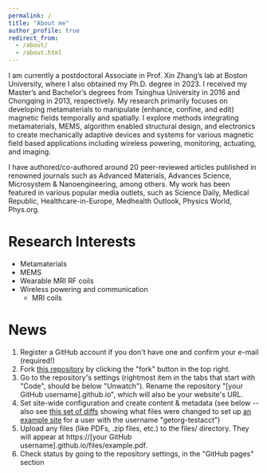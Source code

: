 ```yaml
---
permalink: /
title: "About me"
author_profile: true
redirect_from: 
  - /about/
  - /about.html
---
```

I am currently a postdoctoral Associate in Prof. Xin Zhang’s lab at Boston University, where I also obtained my Ph.D. degree in 2023. I received my Master’s and Bachelor’s degrees from Tsinghua University in 2016 and Chongqing in 2013, respectively. My research primarily focuses on developing metamaterials to manipulate (enhance, confine, and edit) magnetic fields temporally and spatially. I explore methods integrating metamaterials, MEMS, algorithm enabled structural design, and electronics to create mechanically adaptive devices and systems for various magnetic field based applications including wireless powering, monitoring, actuating, and imaging.

I have authored/co-authored around 20 peer-reviewed articles published in renowned journals such as Advanced Materials, Advances Science, Microsystem & Nanoengineering, among others. My work has been featured in various popular media outlets, such as Science Daily, Medical Republic, Healthcare-in-Europe, Medhealth Outlook, Physics World, Phys.org. 

Research Interests
======
* Metamaterials
* MEMS
* Wearable MRI RF coils
* Wireless powering and communication
  * MRI coils


News
======
1. Register a GitHub account if you don't have one and confirm your e-mail (required!)
1. Fork [this repository](https://github.com/academicpages/academicpages.github.io) by clicking the "fork" button in the top right. 
1. Go to the repository's settings (rightmost item in the tabs that start with "Code", should be below "Unwatch"). Rename the repository "[your GitHub username].github.io", which will also be your website's URL.
1. Set site-wide configuration and create content & metadata (see below -- also see [this set of diffs](http://archive.is/3TPas) showing what files were changed to set up [an example site](https://getorg-testacct.github.io) for a user with the username "getorg-testacct")
1. Upload any files (like PDFs, .zip files, etc.) to the files/ directory. They will appear at https://[your GitHub username].github.io/files/example.pdf.  
1. Check status by going to the repository settings, in the "GitHub pages" section
